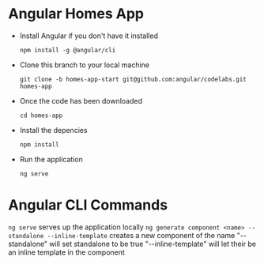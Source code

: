 # Angular Homes App
- Install Angular if you don't have it installed

  `npm install -g @angular/cli`

- Clone this branch to your local machine

  `git clone -b homes-app-start git@github.com:angular/codelabs.git homes-app`

- Once the code has been downloaded

  `cd homes-app`

- Install the depencies

  `npm install` 

- Run the application 

  `ng serve`

# Angular CLI Commands
`ng serve` serves up the application locally
`ng generate component <name> --standalone --inline-template` creates a new component of the name <name> "--standalone" will set standalone to be true "--inline-template" will let their be an inline template in the component